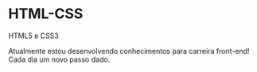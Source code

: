 # HTML-CSS
 HTML5 e CSS3

 Atualmente estou desenvolvendo conhecimentos para carreira front-end! Cada dia um novo passo dado.
